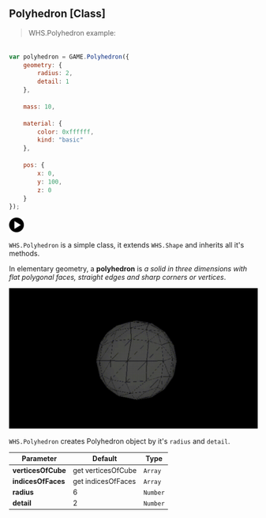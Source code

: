 <h2 class="ws" id="polyhedron">Polyhedron [Class]</h2>

> WHS.Polyhedron example: 

```javascript

var polyhedron = GAME.Polyhedron({
    geometry: {
        radius: 2,
        detail: 1
    },

    mass: 10,

    material: {
        color: 0xffffff,
        kind: "basic"
    },

    pos: {
        x: 0,
        y: 100,
        z: 0
    }
});

```

<div id="polyhedron_ex" class="example output">
    <div class="splash" onclick="Polyhedron_example.start()">
        <img src="images/play.png" width="30" height="30">
    </div>
    <div class="actions">
        <i class="fa fa-pause"></i>
        <i class="fa fa-repeat" onclick="reset_mesh(polyhedron);  polyhedron.position.set(0, 100, 0);"></i>
    </div>
</div>

`WHS.Polyhedron` is a simple class, it extends `WHS.Shape` and inherits all it's methods.

In elementary geometry, a **polyhedron** is *a solid in three dimensions with flat polygonal faces, straight edges and sharp corners or vertices*.

<img src="images/shapes/polyhedron.gif">

`WHS.Polyhedron` creates Polyhedron object by it's `radius` and `detail`.

Parameter         |       Default        | Type      | 
----------------- | -------------------- | --------- | 
**verticesOfCube**| get verticesOfCube   | `Array`   |
**indicesOfFaces**| get indicesOfFaces   | `Array`   |
**radius**        | 6                    | `Number`  |
**detail**        | 2                    | `Number`  | 

<script src="https://gist.github.com/sasha240100/d821cc016863b6d71266.js"></script>